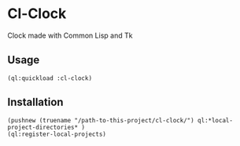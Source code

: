 # Cl-Clock

Clock made with Common Lisp and Tk

## Usage

```
(ql:quickload :cl-clock)
```
## Installation

```
(pushnew (truename "/path-to-this-project/cl-clock/") ql:*local-project-directories* )
(ql:register-local-projects)
```